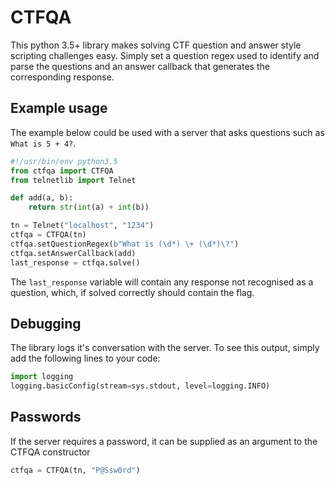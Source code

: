 # CTFQA
This python 3.5+ library makes solving CTF question and answer style scripting challenges easy. Simply set a question regex used to identify and parse the questions and an answer callback that generates the corresponding response.

## Example usage
The example below could be used with a server that asks questions such as `What is 5 + 4?`.
```python
#!/usr/bin/env python3.5
from ctfqa import CTFQA
from telnetlib import Telnet

def add(a, b):
    return str(int(a) + int(b))

tn = Telnet("localhost", "1234")
ctfqa = CTFQA(tn)
ctfqa.setQuestionRegex(b"What is (\d*) \+ (\d*)\?")
ctfqa.setAnswerCallback(add)
last_response = ctfqa.solve()
```
The `last_response` variable will contain any response not recognised as a question, which, if solved correctly should contain the flag.

## Debugging
The library logs it's conversation with the server. To see this output, simply add the following lines to your code:
```python
import logging
logging.basicConfig(stream=sys.stdout, level=logging.INFO)
```

## Passwords
If the server requires a password, it can be supplied as an argument to the CTFQA constructor
```python
ctfqa = CTFQA(tn, "P@Ssw0rd")
```
